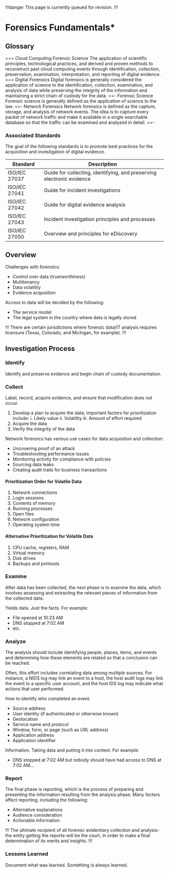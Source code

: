 !!!danger
This page is currently queued for revision.
!!!

# Forensics Fundamentals*

## Glossary

=== Cloud Computing Forensic Science
The application of scientific principles, technological practices, and derived and proven methods to reconstruct past cloud computing events through identification, collection, preservation, examination, interpretation, and reporting of digital evidence.
=== Digital Forensics
Digital forensics is generally considered the application of science to the identification, collection, examination, and analysis of data while preserving the integrity of the information and maintaining a strict chain of custody for the data.
==- Forensic Science
Forensic science is generally defined as the application of science to the law.
==- Network Forensics
Network forensics is defined as the capture, storage, and analysis of network events. The idea is to capture every packet of network traffic and make it available in a single searchable database so that the traffic can be examined and analyzed in detail.
==-

### Associated Standards

The goal of the following standards is to promote best practices for the acquisition and investigation of digital evidence.

| Standard | Description |
| - | - |
| ISO/IEC 27037	| Guide for collecting, identifying, and preserving electronic evidence |
| ISO/IEC 27041 | Guide for incident investigations |
| ISO/IEC 27042 | Guide for digital evidence analysis |
| ISO/IEC 27043 | Incident investigation principles and processes |
| ISO/IEC 27050 | Overview and principles for eDiscovery |

## Overview

Challenges with forensics:

- Control over data (trustworthiness)
- Multitenancy
- Data volatility
- Evidence acquisition

Access to data will be decided by the following:

- The service model
- The legal system in the country where data is legally stored

!!!
There are certain jurisdictions where forensic data/IT analysis requires licensure (Texas, Colorado, and Michigan, for example).
!!!

## Investigation Process

### Identify

Identify and preserve evidence and begin chain of custody documentation.

### Collect

Label, record, acquire evidence, and ensure that modification does not occur.

1. Develop a plan to acquire the data; important factors for prioritization include:
  i. Likely value
  ii. Volatility
  iii. Amount of effort required
2. Acquire the data
3. Verify the integrity of the data

Network forensics has various use cases for data acquisition and collection:

- Uncovering proof of an attack
- Troubleshooting performance issues
- Monitoring activity for compliance with policies
- Sourcing data leaks
- Creating audit trails for business transactions

#### Prioritization Order for Volatile Data

1. Network connections
2. Login sessions
3. Contents of memory
4. Running processes
5. Open files
6. Network configuration
7. Operating system time

#### Alternative Prioritization for Volatile Data

1. CPU cache, registers, RAM
2. Virtual memory
3. Disk drives
4. Backups and printouts

### Examine

After data has been collected, the next phase is to examine the data, which involves assessing and extracting the relevant pieces of information from the collected data.

Yields data. Just the facts. For example:

- File opened at 10:23 AM
- DNS stopped at 7:02 AM
- etc.

### Analyze

The analysis should include identifying people, places, items, and events and determining how these elements are related so that a conclusion can be reached.

Often, this effort includes correlating data among multiple sources. For instance, a NIDS log may link an event to a host, the host audit logs may link the event to a specific user account, and the host IDS log may indicate what actions that user performed.

How to identify who completed an event:

- Source address
- User identity (if authenticated or otherwise known)
- Geolocation
- Service name and protocol
- Window, form, or page (such as URL address)
- Application address
- Application identifier

Information. Taking data and putting it into context. For example:

- DNS stopped at 7:02 AM but nobody should have had access to DNS at 7:02 AM...

### Report

The final phase is reporting, which is the process of preparing and presenting the information resulting from the analysis phase. Many factors affect reporting, including the following:

- Alternative explanations
- Audience consideration
- Actionable information

!!!
The ultimate recipient of all forensic evidentiary collection and analysis-the entity getting the reports-will be the court, in order to make a final determination of its merits and insights.
!!!

### Lessons Learned

Document what was learned. Something is always learned.
